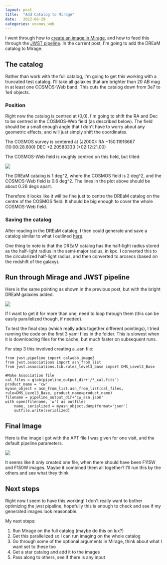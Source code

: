 ```yaml
---
layout: post
title:  "Add Catalog to Mirage"
date:   2022-08-29
categories: cosmos_web
---
```


I went through how to <a href="https://ndrakos.github.io/blog/cosmos_web/Mirage/">create an image in Mirage</a>, and how to feed this through the <a href="https://ndrakos.github.io/blog/cosmos_web/JWST_Pipeline/">JWST pipeline</a>. In the current post, I'm going to add the DREaM catalog to Mirage.

## The catalog

Rather than work with the full catalog, I'm going to get this working with a truncated test catalog. I'll take all galaxies that are brighter than 20 AB mag in at least one COSMOS-Web band. This cuts the catalog down from 3e7 to 1e4 objects.

### Position

Right now the catalog is centred at (0,0). I'm going to shift the RA and Dec to be centred in the COSMOS-Web field (as described below). The field should be a small enough angle that I don't have to worry about any geometric effects, and will just simply shift the coordinates.


The COSMOS survey is centered at (J2000):
  RA +150.11916667 (10:00:28.600)
  DEC +2.20583333 (+02:12:21.00)

The COSMOS-Web field is roughly centred on this field, but tilted:

<img src="{{ site.baseurl }}/assets/plots/20220829_COSMOS-Web.png">


The DREaM catalog is 1 deg^2, where the COSMOS field is 2 deg^2, and the COSMOS-Web field is 0.6 deg^2. The lines in the plot above should be about 0.26 degs apart.

Therefore it looks like it will be fine just to centre the DREaM catalog on the centre of the COSMOS field. It should be big enough to cover the whole COSMOS-Web field.

### Saving the catalog

After reading in the DREaM catalog, I then could generate and save a catalog similar to what I outlined <a href="https://ndrakos.github.io/blog/cosmos_web/Mirage/">here</a>.

One thing to note is that the DREaM catalog has the half-light radius stored as the half-light radius in the semi-major radius, in kpc. I converted this to the circularized half-light radius, and then converted to arcsecs (based on the redshift of the galaxy).  


## Run through Mirage and JWST pipeline

Here is the same pointing as shown in the previous post, but with the bright DREaM galaxies added.

<img src="{{ site.baseurl }}/assets/plots/20220829_pipeline.png">

If I want to get it for more than one, need to loop through them (this can be easily parallelized though, if needed).

To test the final step (which really adds together different pointings), I tried running the code on the first 3 yaml files in the folder. This is slowest when it is downloading files for the cache, but much faster on subsequent runs.


For step 3 this involved creating a .asn file:

```
from jwst.pipeline import calwebb_image3
from jwst.associations import asn_from_list
from jwst.associations.lib.rules_level3_base import DMS_Level3_Base

#Make Association file
cal_files = glob(pipeline_output_dir+'/*_cal.fits')
product_name = 'cw'
myasn_object = asn_from_list.asn_from_list(cal_files, rule=DMS_Level3_Base, product_name=product_name)
filename = pipeline_output_dir+'cw_asn.json'
with open(filename, 'w') as outfile:
    name, serialized = myasn_object.dump(format='json')
    outfile.write(serialized)
```

## Final Image

Here is the image I got with the APT file I was given for one visit, and the default pipeline parameters.


<img src="{{ site.baseurl }}/assets/plots/20220829_cw-dream-1visit.png">

It seems like it only created one file, when there should have been F115W and F150W images. Maybe it combined them all together? I'll run this by the others and see what they think



## Next steps

Right now I seem to have this working! I don't really want to bother optimizing the jwst pipeline, hopefully this is enough to check and see if my generated images look reasonable.

My next steps:

1. Run Mirage on the full catalog (maybe do this on lux?)
2. Get this parallelized so I can run imaging on the whole catalog
3. Go through some of the optional arguments in Mirage, think about what I want set to these too
4. Get a star catalog and add it to the images
5. Pass along to others, see if there is any input
